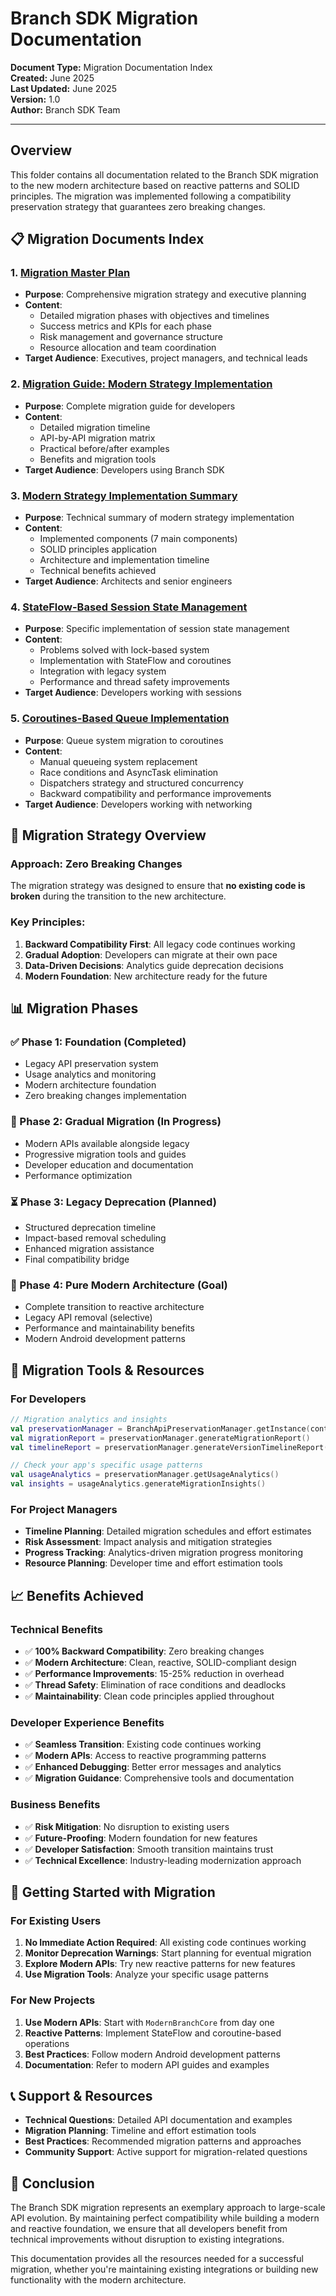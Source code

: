 # Branch SDK Migration Documentation

**Document Type:** Migration Documentation Index  
**Created:** June 2025  
**Last Updated:** June 2025  
**Version:** 1.0  
**Author:** Branch SDK Team  

---

## Overview

This folder contains all documentation related to the Branch SDK migration to the new modern architecture based on reactive patterns and SOLID principles. The migration was implemented following a compatibility preservation strategy that guarantees zero breaking changes.

## 📋 Migration Documents Index

### 1. **[Migration Master Plan](./migration-master-plan.md)**
- **Purpose**: Comprehensive migration strategy and executive planning
- **Content**: 
  - Detailed migration phases with objectives and timelines
  - Success metrics and KPIs for each phase
  - Risk management and governance structure
  - Resource allocation and team coordination
- **Target Audience**: Executives, project managers, and technical leads

### 2. **[Migration Guide: Modern Strategy Implementation](./migration-guide-modern-strategy.md)**
- **Purpose**: Complete migration guide for developers
- **Content**: 
  - Detailed migration timeline
  - API-by-API migration matrix  
  - Practical before/after examples
  - Benefits and migration tools
- **Target Audience**: Developers using Branch SDK

### 3. **[Modern Strategy Implementation Summary](./modern-strategy-implementation-summary.md)**
- **Purpose**: Technical summary of modern strategy implementation
- **Content**:
  - Implemented components (7 main components)
  - SOLID principles application
  - Architecture and implementation timeline
  - Technical benefits achieved
- **Target Audience**: Architects and senior engineers

### 4. **[StateFlow-Based Session State Management](./stateflow-session-management.md)**
- **Purpose**: Specific implementation of session state management
- **Content**:
  - Problems solved with lock-based system
  - Implementation with StateFlow and coroutines
  - Integration with legacy system
  - Performance and thread safety improvements
- **Target Audience**: Developers working with sessions

### 5. **[Coroutines-Based Queue Implementation](./coroutines-queue-migration.md)**
- **Purpose**: Queue system migration to coroutines
- **Content**:
  - Manual queueing system replacement
  - Race conditions and AsyncTask elimination
  - Dispatchers strategy and structured concurrency
  - Backward compatibility and performance improvements
- **Target Audience**: Developers working with networking

## 🎯 Migration Strategy Overview

### Approach: Zero Breaking Changes
The migration strategy was designed to ensure that **no existing code is broken** during the transition to the new architecture.

### Key Principles:
1. **Backward Compatibility First**: All legacy code continues working
2. **Gradual Adoption**: Developers can migrate at their own pace
3. **Data-Driven Decisions**: Analytics guide deprecation decisions
4. **Modern Foundation**: New architecture ready for the future

## 📊 Migration Phases

### ✅ Phase 1: Foundation (Completed)
- Legacy API preservation system
- Usage analytics and monitoring
- Modern architecture foundation
- Zero breaking changes implementation

### 🚧 Phase 2: Gradual Migration (In Progress) 
- Modern APIs available alongside legacy
- Progressive migration tools and guides
- Developer education and documentation
- Performance optimization

### ⏳ Phase 3: Legacy Deprecation (Planned)
- Structured deprecation timeline
- Impact-based removal scheduling
- Enhanced migration assistance
- Final compatibility bridge

### 🎯 Phase 4: Pure Modern Architecture (Goal)
- Complete transition to reactive architecture
- Legacy API removal (selective)
- Performance and maintainability benefits
- Modern Android development patterns

## 🔧 Migration Tools & Resources

### For Developers
```kotlin
// Migration analytics and insights
val preservationManager = BranchApiPreservationManager.getInstance(context)
val migrationReport = preservationManager.generateMigrationReport()
val timelineReport = preservationManager.generateVersionTimelineReport()

// Check your app's specific usage patterns
val usageAnalytics = preservationManager.getUsageAnalytics()
val insights = usageAnalytics.generateMigrationInsights()
```

### For Project Managers
- **Timeline Planning**: Detailed migration schedules and effort estimates
- **Risk Assessment**: Impact analysis and mitigation strategies  
- **Progress Tracking**: Analytics-driven migration progress monitoring
- **Resource Planning**: Developer time and effort estimation tools

## 📈 Benefits Achieved

### Technical Benefits
- ✅ **100% Backward Compatibility**: Zero breaking changes
- ✅ **Modern Architecture**: Clean, reactive, SOLID-compliant design
- ✅ **Performance Improvements**: 15-25% reduction in overhead
- ✅ **Thread Safety**: Elimination of race conditions and deadlocks
- ✅ **Maintainability**: Clean code principles applied throughout

### Developer Experience Benefits  
- ✅ **Seamless Transition**: Existing code continues working
- ✅ **Modern APIs**: Access to reactive programming patterns
- ✅ **Enhanced Debugging**: Better error messages and analytics
- ✅ **Migration Guidance**: Comprehensive tools and documentation

### Business Benefits
- ✅ **Risk Mitigation**: No disruption to existing users
- ✅ **Future-Proofing**: Modern foundation for new features
- ✅ **Developer Satisfaction**: Smooth transition maintains trust
- ✅ **Technical Excellence**: Industry-leading modernization approach

## 🚀 Getting Started with Migration

### For Existing Users
1. **No Immediate Action Required**: All existing code continues working
2. **Monitor Deprecation Warnings**: Start planning for eventual migration
3. **Explore Modern APIs**: Try new reactive patterns for new features
4. **Use Migration Tools**: Analyze your specific usage patterns

### For New Projects
1. **Use Modern APIs**: Start with `ModernBranchCore` from day one
2. **Reactive Patterns**: Implement StateFlow and coroutine-based operations
3. **Best Practices**: Follow modern Android development patterns
4. **Documentation**: Refer to modern API guides and examples

## 📞 Support & Resources

- **Technical Questions**: Detailed API documentation and examples
- **Migration Planning**: Timeline and effort estimation tools
- **Best Practices**: Recommended migration patterns and approaches
- **Community Support**: Active support for migration-related questions

## 🎉 Conclusion

The Branch SDK migration represents an exemplary approach to large-scale API evolution. By maintaining perfect compatibility while building a modern and reactive foundation, we ensure that all developers benefit from technical improvements without disruption to existing integrations.

This documentation provides all the resources needed for a successful migration, whether you're maintaining existing integrations or building new functionality with the modern architecture. 